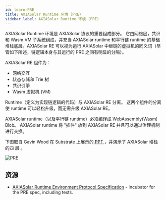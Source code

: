 ```yaml
---
id: learn-PRE
title: AXIASolar Runtime 环境 (PRE)
sidebar_label: AXIASolar Runtime 环境 (PRE)
---
```


AXIASolar Runtime 环境是 AXIASolar 协议的重要组成部分。 它由网络层，共识和 Wasm VM 子系统组成，并充当 AXIASolar runtime 和平行链 runtime 的基础堆栈底层。AXIASolar RE 可以视为运行 AXIASolar 中继链的虚拟机的同义词（尽管如下所述，链逻辑本身与其运行的 PRE 之间有明显的分隔）。

AXIASolar RE 组件为：

- 网络交互
- 状态存储和 Trie 树
- 共识引擎
- Wasm 虚拟机 (VM)

Runtime（定义为实现链逻辑的代码）与 AXIASolar RE 分离。 这两个组件的分离使 runtime 可以轻松升级，而无需升级 AXIASolar RE。

AXIASolar runtime（以及平行链 runtime）必须编译成 WebAssembly(Wasm) Blob。 AXIASolar runtime 将 "插件" 放到 AXIASolar RE 并且可以通过治理机制进行交换。

下图取自 Gavin Wood 在 Substrate 上展示的[ PPT ](https://slides.com/paritytech/paritysubstrate#/8)，并演示了 AXIASolar 堆栈的四 层 。

![PRE](assets/PRE.png)

## 资源

- [AXIASolar Runtime Environment Protocol Specification](https://github.com/w3f/axiasolar-spec) - Incubator for the PRE spec, including tests.
